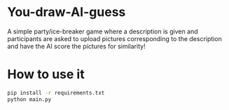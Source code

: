 # You-draw-AI-guess
A simple party/ice-breaker game where a description is given and participants are asked to upload pictures corresponding to the description and have the AI score the pictures for similarity!

# How to use it 

```bash
pip install -r requirements.txt
python main.py
```